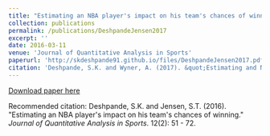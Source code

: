 ```yaml
---
title: "Estimating an NBA player's impact on his team's chances of winning"
collection: publications
permalink: /publications/DeshpandeJensen2017
excerpt: ''
date: 2016-03-11
venue: 'Journal of Quantitative Analysis in Sports'
paperurl: 'http://skdeshpande91.github.io/files/DeshpandeJensen2017.pdf'
citation: 'Deshpande, S.K. and Wyner, A. (2017). &quot;Estimating and NBA player's impact on his team's chances of winning.&quot; <i>Journal of Quantitative Analysis in Sports</i>. 12(2): 51 - 72.'
---
```


[Download paper here](http://skdeshpande91.github.io/files/DeshpandeJensen2017.pdf)

Recommended citation: Deshpande, S.K. and Jensen, S.T. (2016). &quot;Estimating an NBA player's impact on his team's chances of winning.&quot; <i> Journal of Quantitative Analysis in Sports</i>. 12(2): 51 - 72.
